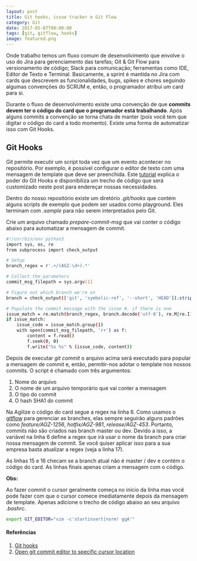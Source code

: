 ```yaml
---
layout: post
title: Git hooks, issue tracker e Git Flow
category: Git
date: 2017-05-07T00:00:00
tags: [git, gitflow, hooks]
image: featured.png
---
```


Onde trabalho temos um fluxo comum de desenvolvimento que envolve o uso do Jira para gerenciamento das tarefas; Git & Git Flow para versionamento de código; Slack para comunicação; ferramentas como IDE, Editor de Texto e Terminal. Basicamente, a sprint é mantida no Jira com cards que descrevem as funcionalidades, bugs, spikes e chores seguindo algumas convenções do SCRUM e, então, o programador atribui um card para si.

Durante o fluxo de desenvolvimento existe uma convenção de que **commits devem ter o código do card que o programador está trabalhando**. Após alguns commits a convenção se torna chata de manter (pois você tem que digitar o código do card a todo momento). Existe uma forma de automatizar isso com Git Hooks.

## Git Hooks

Git permite executir um script toda vez que um evento acontecer no repositório. Por exemplo, é possível configurar o editor de texto com uma mensagem de template que deve ser preenchida. Este [tutorial](https://www.atlassian.com/git/tutorials/git-hooks) explica o poder do Git Hooks e disponibiliza um trecho de código que será customizado neste post para endereçar nossas necessidades.

Dentro do nosso repositório existe um diretório _.git/hooks_ que contém alguns scripts de exemplo que podem ser usados como playground. Eles terminam com _.sample_ para não serem interpretados pelo Git.

Crie um arquivo chamado _prepare-commit-msg_ que vai conter o código abaixo para automatizar a mensagem de commit.

```bash
#!/usr/bin/env python3
import sys, os, re
from subprocess import check_output

# Setup
branch_regex = r'.+/(AGZ-\d+).*'

# Collect the parameters
commit_msg_filepath = sys.argv[1]

# Figure out which branch we're on
branch = check_output(['git', 'symbolic-ref', '--short', 'HEAD']).strip()

# Populate the commit message with the issue #, if there is one
issue_match = re.match(branch_regex, branch.decode('utf-8'), re.M|re.I)
if issue_match:
    issue_code = issue_match.group(1)
    with open(commit_msg_filepath, 'r+') as f:
        content = f.read()
        f.seek(0, 0)
        f.write("%s %s" % (issue_code, content))
```

Depois de executar _git commit_ o arquivo acima será executado para popular a mensagem de commit e, então, permitir-nos adotar o template nos nossos commits. O script é chamado com três argumentos:

1. Nome do arquivo
1. O nome de um arquivo temporário que vai conter a mensagem
1. O tipo do commit
1. O hash SHA1 do commit

Na Agilize o código do card segue a regex na linha 6. Como usamos o [gitflow](http://nvie.com/posts/a-successful-git-branching-model/) para gerenciar as branches, elas sempre seguirão alguns padrões como _feature/AGZ-1256_, _hotfix/AGZ-981_, _release/AGZ-453_. Portanto, commits não são criados nas branch master ou dev. Devido a isso, a variável na linha 6 define a regex que irá usar o nome da branch para criar nossa mensagem de commit. Se você quiser aplicar isso para a sua empresa basta atualizar a regex (veja a linha 17).

As linhas 15 e 16 checam se a branch atual não é master / dev e contém o código do card. As linhas finais apenas criam a mensagem com o código.

**Obs:**

Ao fazer commit o cursor geralmente começa no início da linha mas você pode fazer com que o cursor comece imediatamente depois da mensagem de template. Apenas adicione o trecho de código abaixo ao seu arquivo _.bashrc_.

```bash
export GIT_EDITOR="vim -c'startinsert|norm! ggA'"
```

#### Referências

1. [Git hooks](https://www.atlassian.com/git/tutorials/git-hooks)
1. [Open git commit editor to specific cursor location](http://stackoverflow.com/questions/41232722/open-git-commit-editor-to-specific-cursor-location)
